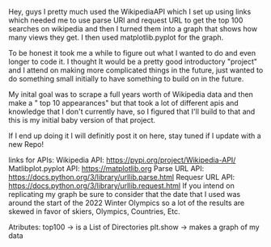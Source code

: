 
Hey, guys I pretty much used the WikipediaAPI which I set up using links which needed me to use parse URl and request URL to get the top 100 searches on wikipedia and then I turned them into a graph that shows how many views they get. I then used matplotlib.pyplot for the graph.

To be honest it took me a while to figure out what I wanted to do and even longer to code it. I thought It would be a pretty good introductory "project" and I attend on making more complicated things in the future, just wanted to do something small initially to have something to build on in the future.

My inital goal was to scrape a full years worth of Wikipedia data and then make a " top 10 appearances" but that took a lot of different apis and knowledge that I don't currently have, so I figured that I'll build to that and this is my initial baby version of that project.

If I end up doing it I will definitly post it on here, stay tuned if I update with a new Repo!

links for APIs:
Wikipedia API: https://pypi.org/project/Wikipedia-API/
Matlibplot.pyplot API: https://matplotlib.org
Parse URL API: https://docs.python.org/3/library/urllib.parse.html
Requesr URL API: https://docs.python.org/3/library/urllib.request.html
If you intend on replicating my graph be sure to consider that the date that I used was around the start of the 2022 Winter Olympics so a lot of the results are skewed in favor of skiers, Olympics, Countries, Etc.

Atributes:
top100 -> is a List of Directories
plt.show -> makes a graph of my data

 
